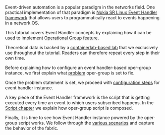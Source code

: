 Event-driven automation is a popular paradigm in the networks field. One practical implementation of that paradigm is [Nokia SR Linux Event Handler framework](../../../../kb/event-handler.md) that allows users to programmatically react to events happening in a network OS.

This tutorial covers Event Handler concepts by explaining how it can be used to implement [Operational Group feature](oper-group-intro.md).

Theoretical data is backed by a [containerlab-based lab](lab.md) that we exclusively use throughout the tutorial. Readers can therefore repeat every step in their own time.

Before explaining how to configure an event handler-based oper-group instance, we first explain what [problem](problem-statement.md) oper-group is set to fix.

Once the problem statement is set, we proceed with [configuration steps](oper-group-cfg.md) for event handler instance.

A key piece of the Event Handler framework is the script that is getting executed every time an event to which users subscribed happens. In the [Script chapter](script.md) we explain how oper-group script is composed.

Finally, it is time to see how Event Handler instance powered by the oper-group script works. We follow through the [various scenarios](opergroup-operation.md) and capture the behavior of the fabric.